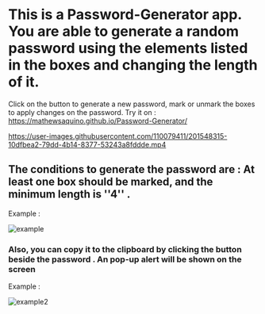 # This is a Password-Generator app. You are able to generate a random password using the elements listed in the boxes and changing the length of it.   
 Click on the button to generate a new password, mark or unmark the boxes to apply changes on the password.
Try it on : https://mathewsaquino.github.io/Password-Generator/
 

https://user-images.githubusercontent.com/110079411/201548315-10dfbea2-79dd-4b14-8377-53243a8fddde.mp4


 
## The conditions to generate the password are : At least one box should be marked, and the minimum length is ''4'' .
Example : 

![example](https://user-images.githubusercontent.com/110079411/201547126-472f6391-ab15-42e3-a20d-e58fea787480.jpg)

### Also, you can copy it to the clipboard by clicking the button beside the password . An pop-up alert will be shown on the screen 
Example : 

![example2](https://user-images.githubusercontent.com/110079411/201547251-d2d3ebd6-e15b-4e05-b1bf-655a9208c5a3.jpg)
